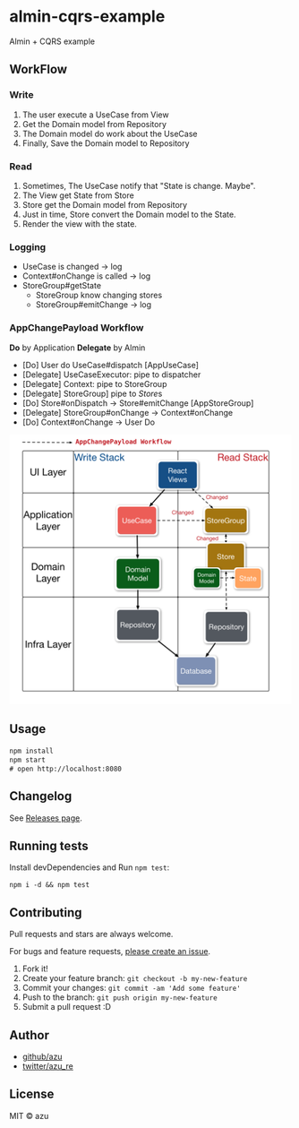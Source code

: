 # almin-cqrs-example

Almin + CQRS example

## WorkFlow

### Write

1. The user execute a UseCase from View
2. Get the Domain model from Repository
3. The Domain model do work about the UseCase
4. Finally, Save the Domain model to Repository

### Read

1. Sometimes, The UseCase notify that "State is change. Maybe".
2. The View get State from Store
3. Store get the Domain model from Repository
4. Just in time, Store convert the Domain model to the State.
6. Render the view with the state.

### Logging

- UseCase is changed -> log
- Context#onChange is called -> log
- StoreGroup#getState
    - StoreGroup know changing stores
    - StoreGroup#emitChange -> log

### AppChangePayload Workflow

**Do** by Application
**Delegate** by Almin

- [Do] User do UseCase#dispatch [AppUseCase]
- [Delegate] UseCaseExecutor: pipe to dispatcher
- [Delegate] Context: pipe to StoreGroup
- [Delegate] StoreGroup] pipe to *Store*s
- [Do] Store#onDispatch -> Store#emitChange [AppStoreGroup]
- [Delegate] StoreGroup#onChange -> Context#onChange
- [Do] Context#onChange -> User Do

![AppChangePayload Workflow](docs/almin-cqrs.png)

## Usage

    npm install
    npm start
    # open http://localhost:8080

## Changelog

See [Releases page](https://github.com/azu/almin-cqrs-example/releases).

## Running tests

Install devDependencies and Run `npm test`:

    npm i -d && npm test

## Contributing

Pull requests and stars are always welcome.

For bugs and feature requests, [please create an issue](https://github.com/azu/almin-cqrs-example/issues).

1. Fork it!
2. Create your feature branch: `git checkout -b my-new-feature`
3. Commit your changes: `git commit -am 'Add some feature'`
4. Push to the branch: `git push origin my-new-feature`
5. Submit a pull request :D

## Author

- [github/azu](https://github.com/azu)
- [twitter/azu_re](https://twitter.com/azu_re)

## License

MIT © azu
